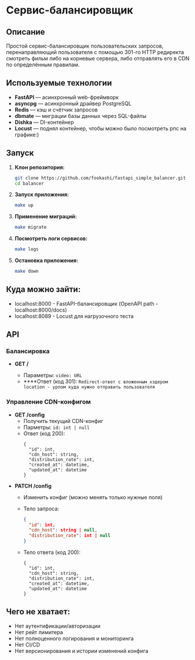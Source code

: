 # Сервис-балансировщик

## Описание

Простой сервис-балансировщик пользовательских
запросов, перенаправляющий пользователя с помощью 301-го HTTP
редиректа смотреть фильм либо на корневые сервера, либо отправлять его в CDN по
определённым правилам.

## Используемые технологии

- **FastAPI** — асинхронный web-фреймворк
- **asyncpg** — асинхронный драйвер PostgreSQL
- **Redis** — кэш и счётчик запросов
- **dbmate** — миграции базы данных через SQL-файлы
- **Dishka** — DI-контейнер
- **Locust** — поднял контейнер, чтобы можно было посмотреть рпс на графике:)

## Запуск

1. **Клон репозитория:**

   ```sh
   git clone https://github.com/fookashi/fastapi_simple_balancer.git
   cd balancer
   ```
2. **Запуск приложения:**

   ```sh
   make up
   ```
3. **Применение миграций:**

   ```sh
   make migrate
   ```
4. **Посмотреть логи сервисов:**

   ```sh
   make logs
   ```
5. **Остановка приложения:**

   ```sh
   make down
   ```

## Куда можно зайти:

- localhost:8000 - FastAPI-балансировщик (OpenAPI path - localhost:8000/docs)
- localhost:8089 - Locust для нагрузочного теста

## API

### Балансировка

- **GET /**

  - Параметры: `video: URL`
  - ****Ответ (код 301): `Redirect-ответ с вложенным хэдером location - урлом куда нужно отправить пользователя`

### Управление CDN-конфигом

- **GET /config**
  - Получить текущий CDN-конфиг
  - Парметры: `id: int | null`
  - Ответ (код 200):
    ```json{
    {
      "id": int,
      "cdn_host": string,
      "distribution_rate": int,
      "created_at": datetime,
      "updated_at": datetime
    }
    ```
- **PATCH /config**
  - Изменить конфиг (можно менять только нужные поля)
  - Тело запроса:

    ```json
    {
      "id": int,
      "cdn_host": string | null,
      "distribution_rate": int | null
    }
    ```
  - Тело ответа (код 200):

    ```json{
    {
      "id": int,
      "cdn_host": string,
      "distribution_rate": int,
      "created_at": datetime,
      "updated_at": datetime
    }
    ```

## Чего не хватает:

- Нет аутентификации/авторизации
- Нет рейт лимитера
- Нет полноценного логирования и мониторинга
- Нет CI/CD
- Нет версионирования и истории изменений конфига
